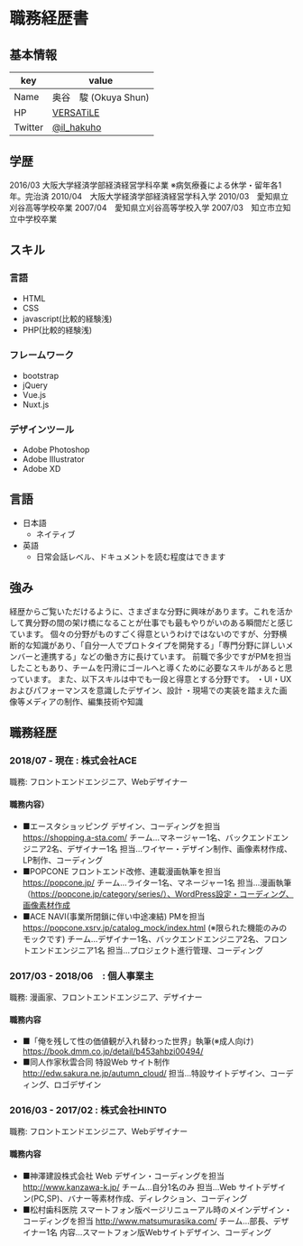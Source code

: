 # 職務経歴書

## 基本情報

|key|value|
|---|-----|
|Name|奥谷　駿 (Okuya Shun)|
|HP|[VERSATiLE](https://edw.sakura.ne.jp)|
|Twitter|[@il_hakuho](https://twitter.com/il_hakuho)|

## 学歴

2016/03 大阪大学経済学部経済経営学科卒業
※病気療養による休学・留年各1年。完治済
2010/04　大阪大学経済学部経済経営学科入学
2010/03　愛知県立刈谷高等学校卒業
2007/04　愛知県立刈谷高等学校入学
2007/03　知立市立知立中学校卒業

## スキル
### 言語

- HTML
- CSS
- javascript(比較的経験浅)
- PHP(比較的経験浅)

### フレームワーク

- bootstrap
- jQuery
- Vue.js
- Nuxt.js

### デザインツール

- Adobe Photoshop
- Adobe Illustrator
- Adobe XD

## 言語

- 日本語
  - ネイティブ
- 英語
  - 日常会話レベル、ドキュメントを読む程度はできます

## 強み

経歴からご覧いただけるように、さまざまな分野に興味があります。これを活かして異分野の間の架け橋になることが仕事でも最もやりがいのある瞬間だと感じています。
個々の分野がものすごく得意というわけではないのですが、分野横断的な知識があり、「自分一人でプロトタイプを開発する」「専門分野に詳しいメンバーと連携する」などの働き方に長けています。
前職で多少ですがPMを担当したこともあり、チームを円滑にゴールへと導くために必要なスキルがあると思っています。
また、以下スキルは中でも一段と得意とする分野です。
・UI・UXおよびパフォーマンスを意識したデザイン、設計
・現場での実装を踏まえた画像等メディアの制作、編集技術や知識

## 職務経歴

### 2018/07 - 現在 : 株式会社ACE

職務: フロントエンドエンジニア、Webデザイナー

#### 職務内容）

- ■エースタショッピング
デザイン、コーディングを担当
https://shopping.a-sta.com/
チーム…マネージャー1名、バックエンドエンジニア2名、デザイナー1名
担当…ワイヤー・デザイン制作、画像素材作成、LP制作、コーディング
- ■POPCONE
フロントエンド改修、連載漫画執筆を担当
https://popcone.jp/
チーム…ライター1名、マネージャー1名
担当…漫画執筆（https://popcone.jp/category/series/）、WordPress設定・コーディング、画像素材作成
- ■ACE NAVI(事業所閉鎖に伴い中途凍結)
PMを担当
https://popcone.xsrv.jp/catalog_mock/index.html (※限られた機能のみのモックです)
チーム…デザイナー1名、バックエンドエンジニア2名、フロントエンドエンジニア1名
担当…プロジェクト進行管理、コーディング

### 2017/03 - 2018/06　: 個人事業主

職務: 漫画家、フロントエンドエンジニア、デザイナー

#### 職務内容

- ■「俺を残して性の価値観が入れ替わった世界」執筆(※成人向け)
https://book.dmm.co.jp/detail/b453ahbzi00494/
- ■同人作家秋雲合同
特設Web サイト制作
http://edw.sakura.ne.jp/autumn_cloud/
担当…特設サイトデザイン、コーディング、ロゴデザイン

### 2016/03 - 2017/02 : 株式会社HINTO

職務: フロントエンドエンジニア、Webデザイナー

#### 職務内容

- ■神澤建設株式会社
Web デザイン・コーディングを担当
http://www.kanzawa-k.jp/
チーム…自分1名のみ
担当…Web サイトデザイン(PC,SP)、バナー等素材作成、ディレクション、コーディング
- ■松村歯科医院
スマートフォン版ページリニューアル時のメインデザイン・コーディングを担当
http://www.matsumurasika.com/
チーム…部長、デザイナー1名
内容…スマートフォン版Webサイトデザイン、コーディング
